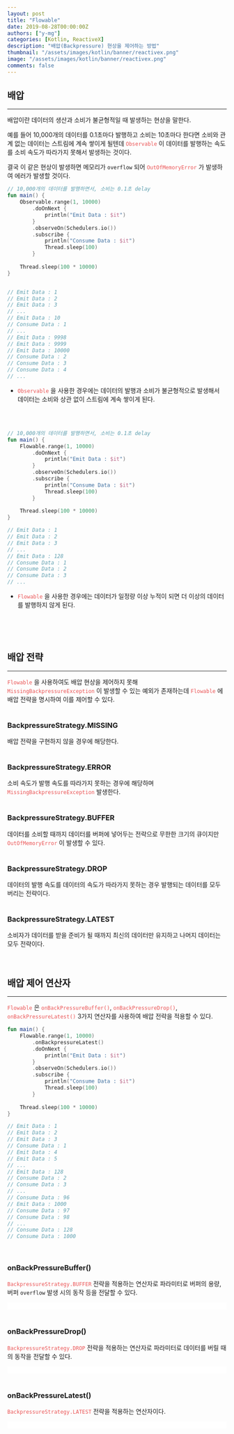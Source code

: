 ```yaml
---
layout: post
title: "Flowable"
date: 2019-08-28T00:00:00Z
authors: ["y-mg"]
categories: [Kotlin, ReactiveX]
description: "배압(Backpressure) 현상을 제어하는 방법"
thumbnail: "/assets/images/kotlin/banner/reactivex.png"
image: "/assets/images/kotlin/banner/reactivex.png"
comments: false
---
```


## 배압
***
배압이란 데이터의 생산과 소비가 불균형적일 때 발생하는 현상을 말한다.
<br/>

예를 들어 10,000개의 데이터를 0.1초마다 발행하고 소비는 10초마다 한다면 소비와 관계 없는 데이터는 스트림에 계속 쌓이게 될텐데 <code style="color: #eb5657;">Observable</code> 이 데이터를 발행하는 속도를 소비 속도가 따라가지 못해서 발생하는 것이다.
<br/>

결국 이 같은 현상이 발생하면 메모리가 `overflow` 되어 <code style="color: #eb5657;">OutOfMemoryError</code> 가 발생하여 에러가 발생할 것이다.
<br/>

```kotlin
// 10,000개의 데이터를 발행하면서, 소비는 0.1초 delay
fun main() {
    Observable.range(1, 10000)
        .doOnNext {
            println("Emit Data : $it")
        }
        .observeOn(Schedulers.io())
        .subscribe {
            println("Consume Data : $it")
            Thread.sleep(100)
        }
    
    Thread.sleep(100 * 10000)
}


// Emit Data : 1
// Emit Data : 2
// Emit Data : 3
// ...
// Emit Data : 10
// Consume Data : 1
// ...
// Emit Data : 9998
// Emit Data : 9999
// Emit Data : 10000
// Consume Data : 2
// Consume Data : 3
// Consume Data : 4
// ...
```
- <code style="color: #eb5657;">Observable</code> 을 사용한 경우에는 데이터의 발행과 소비가 불균형적으로 발생해서 데이터는 소비와 상관 없이 스트림에 계속 쌓이게 된다.
<br/>
<br/>

```kotlin
// 10,000개의 데이터를 발행하면서, 소비는 0.1초 delay
fun main() {
    Flowable.range(1, 10000)
        .doOnNext {
            println("Emit Data : $it")
        }
        .observeOn(Schedulers.io())
        .subscribe {
            println("Consume Data : $it")
            Thread.sleep(100)
        }
    
    Thread.sleep(100 * 10000)
}

// Emit Data : 1
// Emit Data : 2
// Emit Data : 3
// ...
// Emit Data : 128
// Consume Data : 1
// Consume Data : 2
// Consume Data : 3
// ...
```
- <code style="color: #eb5657;">Flowable</code> 을 사용한 경우에는 데이터가 일정량 이상 누적이 되면 더 이상의 데이터를 발행하지 않게 된다.
<br/>
<br/>
<br/>



## 배압 전략
***
<code style="color: #eb5657;">Flowable</code> 을 사용하여도 배압 현상을 제어하지 못해 <code style="color: #eb5657;">MissingBackpressureException</code> 이 발생할 수 있는 예외가 존재하는데 <code style="color: #eb5657;">Flowable</code> 에 배압 전략을 명시하여 이를 제어할 수 있다.
<br/>
<br/>

### BackpressureStrategy.MISSING
배압 전략을 구현하지 않을 경우에 해당한다.
<br/>
<br/>

### BackpressureStrategy.ERROR
소비 속도가 발행 속도를 따라가지 못하는 경우에 해당하며 <code style="color: #eb5657;">MissingBackpressureException</code> 발생한다.
<br/>
<br/>

### BackpressureStrategy.BUFFER
데이터를 소비할 때까지 데이터를 버퍼에 넣어두는 전략으로 무한한 크기의 큐이지만 <code style="color: #eb5657;">OutOfMemoryError</code> 이 발생할 수 있다.
<br/>
<br/>

### BackpressureStrategy.DROP
데이터의 발행 속도를 데이터의 속도가 따라가지 못하는 경우 발행되는 데이터를 모두 버리는 전략이다.
<br/>
<br/>

### BackpressureStrategy.LATEST
소비자가 데이터를 받을 준비가 될 때까지 최신의 데이터만 유지하고 나머지 데이터는 모두 전략이다.
<br/>
<br/>
<br/>



## 배압 제어 연산자
***
<code style="color: #eb5657;">Flowable</code> 은 <code style="color: #eb5657;">onBackPressureBuffer()</code>, <code style="color: #eb5657;">onBackPressureDrop()</code>, <code style="color: #eb5657;">onBackPressureLatest()</code> 3가지 연산자를 사용하여 배압 전략을 적용할 수 있다.
<br/>

```kotlin
fun main() {
    Flowable.range(1, 10000)
        .onBackpressureLatest()
        .doOnNext {
            println("Emit Data : $it")
        }
        .observeOn(Schedulers.io())
        .subscribe {
            println("Consume Data : $it")
            Thread.sleep(100)
        }
    
    Thread.sleep(100 * 10000)
}

// Emit Data : 1
// Emit Data : 2
// Emit Data : 3
// Consume Data : 1
// Emit Data : 4
// Emit Data : 5
// ...
// Emit Data : 128
// Consume Data : 2
// Consume Data : 3
// ...
// Consume Data : 96
// Emit Data : 1000
// Consume Data : 97
// Consume Data : 98
// ...
// Consume Data : 128
// Consume Data : 1000
```
<br/>

### onBackPressureBuffer()
<code style="color: #eb5657;">BackpressureStrategy.BUFFER</code> 전략을 적용하는 연산자로 파라미터로 버퍼의 용량, 버퍼 `overflow` 발생 시의 동작 등을 전달할 수 있다.
<br/>

<div style="
background-color: #ffffff;
background-image: url(/assets/images/kotlin/content/flowable-onbackpressurebuffer.png);
background-size: contain;
background-repeat: no-repeat;
background-position: center center;
">
<img src="/assets/images/kotlin/content/flowable-onbackpressurebuffer.png" style="visibility: hidden;" />
</div>
<br/>

### onBackPressureDrop()
<code style="color: #eb5657;">BackpressureStrategy.DROP</code> 전략을 적용하는 연산자로 파라미터로 데이터를 버릴 때의 동작을 전달할 수 있다.
<br/>

<div style="
background-color: #ffffff;
background-image: url(/assets/images/kotlin/content/flowable-onbackpressuredrop.png);
background-size: contain;
background-repeat: no-repeat;
background-position: center center;
">
<img src="/assets/images/kotlin/content/flowable-onbackpressuredrop.png" style="visibility: hidden;" />
</div>
<br/>


### onBackPressureLatest()
<code style="color: #eb5657;">BackpressureStrategy.LATEST</code> 전략을 적용하는 연산자이다.
<br/>

<div style="
background-color: #ffffff;
background-image: url(/assets/images/kotlin/content/flowable-onbackpressurelatest.png);
background-size: contain;
background-repeat: no-repeat;
background-position: center center;
">
<img src="/assets/images/kotlin/content/flowable-onbackpressurelatest.png" style="visibility: hidden;" />
</div>